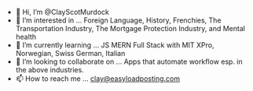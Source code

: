 - 👋 Hi, I’m @ClayScotMurdock
- 👀 I’m interested in ... Foreign Language, History, Frenchies, The Transportation Industry, The Mortgage Protection Industry, and Mental health
- 🌱 I’m currently learning ... JS MERN Full Stack with MIT XPro, Norwegian, Swiss German, Italian
- 💞️ I’m looking to collaborate on ... Apps that automate workflow esp. in the above industries.
- 📫 How to reach me ... clay@easyloadposting.com

<!---
ClayScotMurdock/ClayScotMurdock is a ✨ special ✨ repository because its `README.md` (this file) appears on your GitHub profile.
You can click the Preview link to take a look at your changes.
--->
